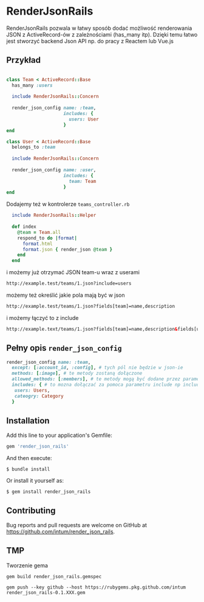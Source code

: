 # RenderJsonRails

RenderJsonRails pozwala w łatwy sposób dodać możliwość renderowania JSON z ActiveRecord-ów z zależnościami (has_many itp).
Dzięki temu łatwo jest stworzyć backend Json API np. do pracy z Reactem lub Vue.js

## Przykład

```ruby

class Team < ActiveRecord::Base
  has_many :users
  
  include RenderJsonRails::Concern
  
  render_json_config name: :team,
                     includes: {
                       users: User
                     }
end

class User < ActiveRecord::Base
  belongs_to :team
  
  include RenderJsonRails::Concern
  
  render_json_config name: :user,
                     includes: {
                       team: Team
                     }
end
```

Dodajemy też w kontrolerze ```teams_controller.rb```

```ruby
  include RenderJsonRails::Helper
  
  def index
    @team = Team.all
    respond_to do |format|
      format.html
      format.json { render_json @team }
    end
  end
```  
  
i możemy już otrzymać JSON team-u wraz z userami

```html
http://example.test/teams/1.json?include=users
```

możemy też określić jakie pola mają być w json

```html
http://example.test/teams/1.json?fields[team]=name,description
```

i możemy łączyć to z include

```html
http://example.text/teams/1.json?fields[team]=name,description&fields[user]=email,name&include=users
```

## Pełny opis ```render_json_config```

```ruby
render_json_config name: :team, 
  except: [:account_id, :config], # tych pól nie będzie w json-ie
  methods: [:image], # te metody zostaną dołączone 
  allowed_methods: [:members], # te metody mogą być dodane przez parametr fileds np: fields[team]=id,members
  includes: { # to mozna dołączać za pomoca parametru include np include=users,category
   users: Users,
   cateogry: Category
  }
```

## Installation

Add this line to your application's Gemfile:

```ruby
gem 'render_json_rails'
```

And then execute:

    $ bundle install

Or install it yourself as:

    $ gem install render_json_rails

## Contributing

Bug reports and pull requests are welcome on GitHub at https://github.com/intum/render_json_rails.


## TMP

Tworzenie gema

```
gem build render_json_rails.gemspec

gem push --key github --host https://rubygems.pkg.github.com/intum render_json_rails-0.1.XXX.gem
```

